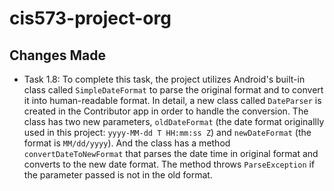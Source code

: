 # cis573-project-org

## Changes Made
* Task 1.8: To complete this task, the project utilizes Android's built-in class called `SimpleDateFormat` to parse the original format and to convert it into human-readable format. In detail, a new class called `DateParser` is created in the Contributor app in order to handle the conversion. The class has two new parameters, `oldDateFormat` (the date format originallly used in this project: `yyyy-MM-dd T HH:mm:ss Z`) and `newDateFormat` (the format is `MM/dd/yyyy`). And the class has a method `convertDateToNewFormat` that parses the date time in original format and converts to the new date format. The method throws `ParseException` if the parameter passed is not in the old format.